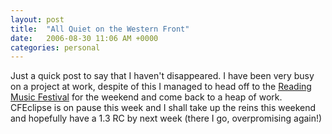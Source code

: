 ```yaml
---
layout: post
title:  "All Quiet on the Western Front"
date:   2006-08-30 11:06 AM +0000
categories: personal
---
```

Just a quick post to say that I haven't disappeared. I have been very busy on a project at work, despite of this I managed to head off to the <a href="http://www.flickr.com/photos/markdrew/sets/72157594259378462/">Reading Music Festival</a> for the weekend and come back to a heap of work. CFEclipse is on pause this week and I shall take up the reins this weekend and hopefully have a 1.3 RC by next week (there I go, overpromising again!)
